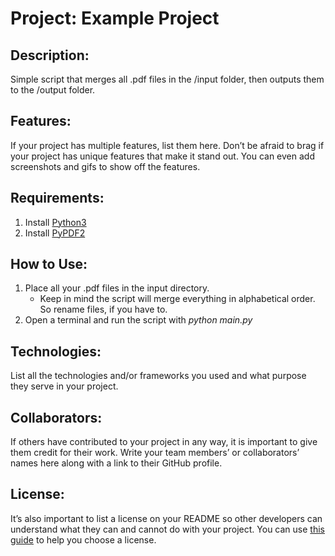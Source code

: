 # Project: Example Project

## Description:

Simple script that merges all .pdf files in the /input folder, then outputs them to the /output folder.

## Features:

If your project has multiple features, list them here. Don’t be afraid to brag if your project has unique features that make it stand out. You can even add screenshots and gifs to show off the features.

## Requirements:

1. Install [Python3](https://www.python.org/downloads/)
2. Install [PyPDF2](https://pypdf2.readthedocs.io/en/latest/user/installation.html)

## How to Use:

1. Place all your .pdf files in the input directory.
   - Keep in mind the script will merge everything in alphabetical order. So rename files, if you have to.
2. Open a terminal and run the script with _python main.py_

## Technologies:

List all the technologies and/or frameworks you used and what purpose they serve in your project.

## Collaborators:

If others have contributed to your project in any way, it is important to give them credit for their work. Write your team members’ or collaborators’ names here along with a link to their GitHub profile.

## License:

It’s also important to list a license on your README so other developers can understand what they can and cannot do with your project. You can use [this guide](https://choosealicense.com/) to help you choose a license.
